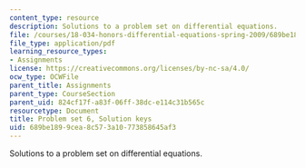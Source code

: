 ```yaml
---
content_type: resource
description: Solutions to a problem set on differential equations.
file: /courses/18-034-honors-differential-equations-spring-2009/689be1899cea8c573a10773858645af3_MIT18_034s09_sol_pset06.pdf
file_type: application/pdf
learning_resource_types:
- Assignments
license: https://creativecommons.org/licenses/by-nc-sa/4.0/
ocw_type: OCWFile
parent_title: Assignments
parent_type: CourseSection
parent_uid: 824cf17f-a83f-06ff-38dc-e114c31b565c
resourcetype: Document
title: Problem set 6, Solution keys
uid: 689be189-9cea-8c57-3a10-773858645af3
---
```

Solutions to a problem set on differential equations.